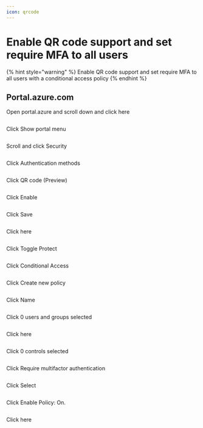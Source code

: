 ```yaml
---
icon: qrcode
---
```


# Enable QR code support and set require MFA to all users

{% hint style="warning" %}
Enable QR code support and set require MFA to all users with a conditional access policy
{% endhint %}

## Portal.azure.com

Open portal.azure and scroll down and click here

<figure><img src="../../.gitbook/assets/image (41) (1).png" alt=""><figcaption></figcaption></figure>

Click Show portal menu

<figure><img src="../../.gitbook/assets/image (42) (1).png" alt=""><figcaption></figcaption></figure>

Scroll and click Security

<figure><img src="../../.gitbook/assets/image (43) (1).png" alt=""><figcaption></figcaption></figure>

Click Authentication methods

<figure><img src="../../.gitbook/assets/image (44) (1).png" alt=""><figcaption></figcaption></figure>

Click QR code (Preview)

<figure><img src="../../.gitbook/assets/image (45) (1).png" alt=""><figcaption></figcaption></figure>

Click Enable



<figure><img src="../../.gitbook/assets/image (46) (1).png" alt=""><figcaption></figcaption></figure>

Click Save

<figure><img src="../../.gitbook/assets/image (47) (1).png" alt=""><figcaption></figcaption></figure>

Click here

<figure><img src="../../.gitbook/assets/image (48) (1).png" alt=""><figcaption></figcaption></figure>

Click Toggle Protect



<figure><img src="../../.gitbook/assets/image (49) (1).png" alt=""><figcaption></figcaption></figure>

Click Conditional Access

<figure><img src="../../.gitbook/assets/image (50) (1).png" alt=""><figcaption></figcaption></figure>

Click Create new policy

<figure><img src="../../.gitbook/assets/image (51).png" alt=""><figcaption></figcaption></figure>

Click Name

<figure><img src="../../.gitbook/assets/image (52).png" alt=""><figcaption></figcaption></figure>

Click 0 users and groups selected

<figure><img src="../../.gitbook/assets/image (53).png" alt=""><figcaption></figcaption></figure>

Click here

<figure><img src="../../.gitbook/assets/image (54).png" alt=""><figcaption></figcaption></figure>

Click 0 controls selected

<figure><img src="../../.gitbook/assets/image (55).png" alt=""><figcaption></figcaption></figure>

Click Require multifactor authentication

<figure><img src="../../.gitbook/assets/image (56).png" alt=""><figcaption></figcaption></figure>

Click Select

<figure><img src="../../.gitbook/assets/image (57).png" alt=""><figcaption></figcaption></figure>

Click Enable Policy: On.

<figure><img src="../../.gitbook/assets/image (58).png" alt=""><figcaption></figcaption></figure>

Click here

<figure><img src="../../.gitbook/assets/image (59).png" alt=""><figcaption></figcaption></figure>


